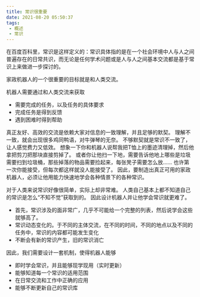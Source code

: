 ```yaml
---
title: 常识很重要
date: 2021-08-20 05:50:37
tags:
 - 概述
 - 常识
---
```


在百度百科里，常识是这样定义的：常识具体指的是在一个社会环境中人与人之间普遍存在的日常共识，而无论是任何学术问题或是人与人之间基本交流都是基于常识上来做进一步探讨的。

<!-- more -->

家政机器人的一个很重要的目标就是和人类交流。

机器人需要通过和人类交流来获取

* 需要完成的任务，以及任务的具体要求
* 完成任务是得到反馈
* 遇到困难时得到帮助

真正友好、高效的交流是依赖大家对信息的一致理解，并且足够的默契。
理解不一致，就会出现很多鸡同鸭语，对牛弹琴的无奈。
不够默契就是常识不一致了，让人感觉费力又低效。
想象一下你和机器人说帮我把T恤上的墨迹清理掉，然后他拿把剪刀把那块直接剪掉了。
或者你让他扫一下地，需要告诉他地上哪些是垃圾需要扫到垃圾桶，那些掉落的物品需要捡起来，每张凳子需要怎么放……
也许第一次你能接受，但每次都这样就没人能接受了。
因此，要制造出真正可用的家政机器人，必须让他用能力快速地学会各种情景下的各种常识。

对于人类来说常识好像很简单，实际上却非常难。
人类自己基本上都不知道自己的常识是怎么“不知不觉”获取到的。
因此设计机器人并让他学会常识就更难了。

* 首先，常识涉及的面非常广，几乎不可能给一个完整的列表，然后说学会这些就够高了。
* 常识动态变化的。于不同的主体交流，在不同的时间，不同的地点以及不同的任务中，常识的内容都可能发生变化
* 不断会有新的常识产生，旧的常识消亡

因此，我们需要设计一套机制，使得机器人能够
* 即时学会常识，并且能够现学现用（实时更新）
* 能够知道每一个常识的适用范围
* 在日常交流和工作中正确的应用
* 能够不断更新自己的常识库

